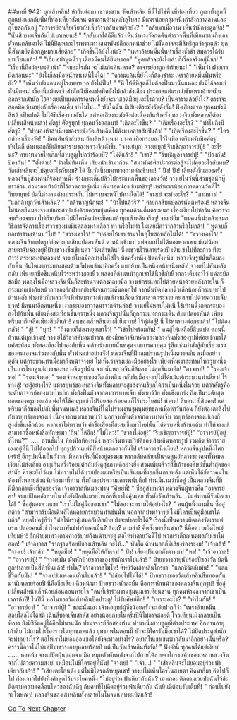 ##บทที่ 942: บุกเส้าหลิน!
ห้าวันต่อมา
เขาซงซาน
วัดเส้าหลิน
ที่นี่ไม่ใช่พื้นที่ท่องเที่ยว ภูเขาทั้งลูกนี้ถูกแบ่งแยกกับพื้นที่ท่องเที่ยวชัดเจน ตรงลานด้านหลังอุโบสถ มีเณรน้อยกลุ่มหนึ่งกำลังกวาดลานและอุโบสถกันอยู่
"อาจารย์อาเจี้ยเจียวกับเจี้ยจ้าวกลับมาหรือยัง? "
"กลับมาเมื่อวาน เห็นว่ามีกระดูกหัก! "
"นั่นสิ บาดเจ็บกันไม่เบาเลยนะ! "
"กลับมาได้ก็ดีแล้ว เห็นว่าทางวัดกดดันตำรวจพื้นที่เทียนซานถึงเอาตัวคนกลับมาได้ ไม่มีปัญหาอะไรเพราะทางสมาพันธ์ก็ออกหน้าช่วย ไม่งั้นอาจจะมีสิทธิถูกจำคุกแล้ว ยุคนี้สังคมยึดถือกฎหมายเสียด้วย"
"เกิดขึ้นได้ยังไงน่ะ? "
"เหราอ้ายหมิ่นนั่นทำเรื่องชั่วช้า สมควรได้รับบทเรียนแล้ว! "
"เฮ้ย อย่าพูดมั่วๆ เดี๋ยวมีคนได้ยินหรอก"
"พูดแล้วจะยังไงเล่า ก็เรื่องจริงอยู่นี่นา! "
"เรื่องนี้ถือว่าจบแล้วน่า"
"จบอะไรกัน จะไม่แก้แค้นเหรอ? อาจารย์อาถูกทำร้ายนะ! "
"เห็นว่า ฝ่ายเราผิดก่อนนะ"
"ยังไงก็ลงมือหนักขนาดนี้ไม่ได้! "
"ความแค้นนี้ยังไงก็ต้องชำระ เหราอ้ายหมิ่นฟื้นหรือยัง? "
"เห็นว่ายังนอนอยู่โรงพยาบาล ยังไม่ฟื้น! "
"หึ ให้ดีที่สุดก็ไม่ต้องฟื้นมานั่นแหละ ยังมีไอ้จางเย่นั่นอีกคน! เรื่องนี้แม้แต่เจ้าสำนักฝ่ามือแปดทิศยังไม่กล้าส่งเสียง ประกาศแต่แรกว่าขับเหราอ้ายหมิ่นออกจากสำนัก ไอ้จางเย่เป็นแค่ดาราคนหนึ่งยังจะมาสอดมือยุ่งอะไรด้วย? เป็นดาราแล้วยังไง? ดาราจะสอดมือเข้ามายุ่งกับเรื่องคนอื่น ทำไมไม่..."
ทันใดนั้น มีเสียงตีระฆังวัดดังลั่น!
ฟังเสียงแรก ทุกคนยังมีสีหน้าเป็นปกติ ไม่ได้มีเรื่องราวอันใด แต่พอเสียงระฆังดังต่อเนื่องกันห้าครั้ง หลวงจีนทั้งหลายก็ต้องเปลี่ยนสีหน้าแล้ว!
ศัตรู!
ศัตรูบุก!
ทุกคนวิ่งออกมา!
"เกิดอะไรขึ้น? "
"เกิดเรื่องอะไร? "
"ทำไมถึงมีศัตรู? "
"ทำนองห้าสำเนียงของระฆังวัดเส้าหลินไม่ดังมาหลายสิบปีแล้ว! "
"เกิดเรื่องอะไรขึ้น? "
"ใครกล้าหาเรื่องวัด! "
มีคนสีหน้าสับสน
บ้างสีหน้างุนงง
บางคนถือกระบองไว้ในมือ เตรียมรับมือศัตรู!
ทันใดก็ ด้านนอกก็มีเสียงคำรามของหลวงจีนดังขึ้น "จางเย่บุก! จางเย่บุก! รีบเชิญอาจารย์ปู่! "
อะไรนะ?
ทายาทมวยไทเก๊กที่สาบสูญไปกว่าร้อยปี?
"ไม่ดีแล้ว! "
"เขา? "
"รีบเชิญอาจารย์ปู่! "
"ป้องกัน! ป้องกัน! "
"ตั้งค่าย! "
ร่างไม่ทันเห็น เสียงนำเข้ามาก่อน "สมาพันธ์ศิลปะการต่อสู้จะไม่คุยอะไรกับผม? วัดเส้าหลินจะไม่คุยอะไรกับผม? ได้ งั้นวันนี้ผมมาทวงถามคำอธิบาย! "
ปึง!
ปึง!
เสียงดังขึ้นสองครั้ง หลวงจีนบู๊สองคนก็ร้องคำหนึ่ง ร่างกระเด็นปลิวไปกระแทกพื้นของลานวัด!
จางเย่ในวันนี้สวมชุดนักบู๊ขาวล้วน สวมรองเท้าผ้าที่ไร้ลวดลายคู่หนึ่ง เดินทอดน่องเข้ามาช้าๆ!
เหล่าเณรน้อยกวาดลานวัดที่ไร้วิทยายุทธ์ บัดนี้ต่างคนต่างประหวั่น ไม่ทราบจะหนีไปทางใดได้!
"จางเย่ จะทำอะไร? "
"สามหาว! "
"แกกล้าบุกวัดเส้าหลิน? "
"กล้าหาญนักนะ! "
"บ้าไปแล้วรึ? "
ค่ายกลสิบแปดอรหันต์พร้อม!
หลวงจีนไม่น้อยยืนมองจางเย่และสาปแช่งด้วยความขุ่นเคือง
ทุกคนล้วนตื่นตระหนก เรื่องเงียบไปห้าวัน คิดว่าจะจบเรื่องจบราวไปเรียบร้อย ไม่มีใครคิดว่าจะมีคนกล้าบุกเส้าหลินจริงๆ!
จางเย่ยิ้ม "ผมคนนี้น่ะกล้าเสมอ วิธีการจัดการเรื่องราวของผมมีแค่สองทางเลือก ทำ หรือไม่ทำ ไม่เคยมีคำว่ากล้าหรือไม่กล้า! " พูดจบก็ยกเท้าข้ามเข้ามา
"ไป! "
"ขวางเขาไว้! "
"ปล่อยให้เขาเข้ามาในอุโบสถหลักไม่ได้! "
"ขวางเอาไว้! "
หลวงจีนสิบแปดรูปก่อค่ายกลสิบแปดอรหันต์ ดาหน้าเข้ามา!
แต่จางเย่ไม่ได้มองพวกเขาแม้แต่น้อย สายตาจับจ้องอยู่ที่ป้ายขวางซึ่งเขียนคำ 'วัดเส้าหลิน' ซึ่งแขวนไว้หลายร้อยปี เดินเข้าไปทีละก้าว ทีละก้าว!
กระบองฟาดลงมา!
จางเย่โบกมืออย่างไม่ใส่ใจ บิดครั้งหนึ่ง ปัดครั้งหนึ่ง!
หลวงจีนรูปนั้นก็ล้มลงกับพื้น
ทันใดเงากระบองสองด้ามก็ฟาดเข้ามาอีกครั้ง แยกย้ายเป็นหนึ่งหน้าหนึ่งหลัง!
จางเย่ไม่หันหลังกลับ เพียงยกมือขึ้นหนีบไว้ระหว่างสองนิ้ว พลองที่ด้านหน้าถูกเขาใช้นิ้วชี้กับนิ้วกลางคีบเอาไว้ แค่สะบัดข้อมือ พลองในมือหลวงจีนนั้นก็สะท้านจนต้องคลายมือ จางเย่กระแทกไปด้วยหน้าด้วยพลังภายใน ก็กระแทกเข้ากับหน้าอกของอีกฝ่ายอย่างจังจนกระเด็นออกไป จากนั้นบิดปลายนิ้วเล็กน้อยก็กระแทกไปด้านหลัง ฟาดเข้ากับหลวงจีนที่ฟาดมาทางด้านหลังจนเลือดกำเดาสาดกระจาย คนสลบไปด้วยความเจ็บปวด!
มีคนมาอีกคนหนึ่ง เงากระบองกวาดมาจากด้านล่าง!
จางเย่ไม่หลบไม่หนี ใช้เท้าหนึ่งกดกระบองลงไปกับพื้น เสียงหึ่งสะเทือนขึ้นคราหนึ่ง หลวงจีนรูปนั้นก็ถูกกระแทกกระเด็น
สิบแปดอรหันต์ เพียงพริบตาก็เหลือเพียงสิบสี่แล้ว!
คนของเส้าหลินต่างก็เย็นวาบ!
ไร้คู่ต่อสู้!
นี่ ไร้หนทางต่อกรแล้ว!
"ไม่ต้องกลัว! "
"สู้! "
"บุก! "
"ถึงตายก็ต้องหยุดเขาไว้! "
"เข้าไปพร้อมกัน! "
คนสู้ได้เหลือยี่สิบแปด ตอนนี้ล้วนแต่บุกเข้ามา!
จางเย่ใช้วิชาสดับลมปราณ สองมือคว้าจับหมัดของหลวงจีนทั้งสองรูปที่ต่อยเข้ามาได้ แค่สะท้อน ทั้งสองก็ลงไปกองกับพื้น คล้ายร่างกายนั้นหลุดจากการควบคุม รู้สึกเช่นกำลังสู้กับเรี่ยวแรงของตนเองจนร่วงลงกับพื้น หัวฟาดเข้าอย่างจัง!
หลวงจีนที่ฝึกลมปราณรูปหนึ่งตวาดลั่น ลงมืออย่างดุดัน
แต่กระบวนท่าเมื่อมาถึงหน้าจางเย่ ไม่เห็นว่าจางเย่ลงมืออย่างไร เพียงเห็นเงาสะท้านไหววูบหนึ่ง เป็นการโยกศูนย์ถ่วงของหลวงจีนรูปนั้น จากนั้นหลวงจีนก็ล้มลง ไม่ลุกขึ้นมาอีก!
"อาจารย์! "
"รองเจ้าหอ! "
"รองเจ้าหอ! "
รองเจ้าหอยุทธ์ของวัดเส้าหลิน กลับรับมือจางเย่ไม่ได้แม้แต่กระบวนท่าเดียว!
ไร้ทางสู้!
จะสู้อย่างไร?
แม้วรยุทธ์ของหลวงจีนทั้งหลายจะสูงส่งจนเรียกได้ว่าเป็นหนึ่งในร้อย แต่ว่าศัตรูคือระดับอาจารย์ของมวยไทเก๊ก ทั้งยังฟื้นตัวจากอาการบาดเจ็บ ทั้งเยาว์วัย ทั้งแข็งแกร่ง ถือเป็นระดับสุดยอดของครูมวยแล้ว ต่อให้ใช้คนรุมเข้าไปร้อยสองร้อยคนก็ไร้ประโยชน์!
ห้าคน!
สิบคน!
ยี่สิบคน!
แค่พริบตาก็ล้มลงไปกับพื้นจนหมด!
หลวงจีนที่ได้ไปร่วมงานชุมนุมยุทธภพเมื่อห้าวันก่อน ก็ยังต้องตะลึงไปกับวรยุทธ์ของจางเย่ เนื่องจากพวกเขาพบว่า นอกจากฟื้นตัวจากการบาดเจ็บ วรยุทธ์ของจางเย่เองก็สูงส่งขึ้นเล็กน้อย พวกเขาไม่ทราบว่า ค่าชื่อเสียงที่สะสมขึ้นมาใหม่นั้น ได้ครบหนึ่งล้านแต้ม ทำให้จางเย่สามารถซื้อหนังสือทักษะมา 'กิน' ได้อีก!
“ไม่ไหว!”
“ขวางไม่อยู่!”
“รีบเชิญอาจารย์ปู่!”
“อาจารย์ปู่อยู่ที่ไหน?”
……
ลานชั้นใน
ห้องปีกห้องหนึ่ง
หลวงจีนทรงปริยัติของเส้าหลินหลายรูป รวมถึงเจ้าอาวาสเองอยู่ที่นี่ ไม่ได้ออกไป ทุกรูปล้วนแต่มีสีหน้าแตกต่างกันไป
เจ้าอาวาสนิ่งเงียบ!
หลวงจีนรูปหนึ่งโศกเศร้า!
อีกรูปหนึ่งเป็นกังวล!
มีหลวงจีนที่นั่งอยู่ตรงมุม หากกลับคล้ายเป็นจุดศูนย์กลางของคนทั้งหมด เงียบไม่ส่งเสียง อายุเกินครึ่งร้อยแต่กลับยังดูสุขภาพดีอย่างยิ่ง สวมเพียงจีวรสีขี้เถ้าของศิษย์ชั้นต่ำสุดของสำนัก ศีรษะยังไว้ผม ไม่ทราบไม่ได้บวชปลงผมหรือเป็นเส้นผมที่งอกขึ้นภายหลัง แต่เห็นได้ชัดว่าคนในห้องทั้งหลายล้วนจับจ้องมาที่ท่าน ทั้งยังกอปรความเคารพนับถือ!
ท่านมีนามว่าซื่ออู๋
เป็นหลวงจีนที่มีฝีมือกล้าแข็งที่สุดของวัด
เจ้าอาวาสหันมองท่าน "ศิษย์พี่! "
ซื่ออู๋ส่ายหน้า
หลวงจีนผู้ทรงศีล "อาจารย์อา! จางเย่ฝึกพลังภายใน ทั้งยังฝึกฝนมวยไทเก๊กที่เราไม่คุ้นเคย ทั่วทั้งวัดเส้าหลิน...มีแต่ท่านที่รับมือเขาได้! "
ซื่ออู๋มองพวกเขา "เราไม่ใช่คู่มือของเขา"
"ไม่ลองจะทราบได้อย่างไร? " คนผู้หนึ่งถามขึ้น
ซื่ออู๋กล่าว "สามารถรับมือเฉินสี่ได้หลายกระบวนท่าเช่นนั้น นอกจากปรมาจารย์ ไม่มีใครเป็นคู่มือเขาได้แล้ว" หยุดไปครู่ก็ว่า "ต่อให้เราสู้เสมอกับอีกฝ่าย ยังจะทำอะไรได้? เรื่องนี้เป็นความผิดของวัดเราแต่แรก ปล่อยคนชั่วช้าในสมาพันธ์ทำร้ายคนอื่น? ล้อม? ตามล่า? คิดสังหารสิ้นซาก? นี่คือความผิดใหญ่เทียมฟ้า! อีกฝ่ายมาทวงถามคำอธิบายถึงหน้าประตู ต่อให้ทำลายวัดนี้ไป พวกเราก็ถกเหตุผลกับเขาไม่ออก! "
เจ้าอาวาส "รากฐานร้อยปีของเส้าหลิน จะให้..."
ทันใด ด้านนอกก็มีเสียงร้องระงม!
"เจ้ากล้า! "
"จางเย่! เจ้ากล้า! "
"หยุดมือ! "
"หยุดมือให้กับเรา! "
ปัง!
เสียงปริแตกดังตามมา!
"หา! "
"เจ้าอาวาส! "
"อาจารย์ปู่! "
"จางเย่มัน มันหักป้ายขวางของสำนักเราไปแล้ว! "
ป้ายขวางอายุนับร้อยปีของวัด บัดนี้ถูกทำลายเป็นสี่ห้าชิ้นแล้ว!
ทำไม?
เจ้าอาวาสโมโห!
ศิษย์วัดเส้าหลินโกรธา!
"แลกชีวิตกับมัน! "
"แลกชีวิตกับมัน! "
"จางเย่ข่มเหงคนเกินไปแล้ว! "
"ปล่อยไปไม่ได้! "
ป้ายขวางของวัดเส้าหลินสืบทอดกันมานับหลายร้อยปี นี่คือชื่อเสียง คือหน้าตา ป้ายขวางหักสะบั้น คือการหักหน้าของหลวงจีนทุกรูป!
ซื่ออู๋เปลี่ยนสีหน้าเล็กน้อยก่อนถอนหายใจ "คนที่เข้าร่วมงานชุมนุมเขาเทียนซาน ทุกคนห้ามลงจากเขาเป็นเวลาห้าปี! ในปีนี้ หอในของวัดเส้าหลินปิดประตู! ไม่รับศิษย์อีก! "
"เพราะอะไร? "
"ทำไมกัน! "
"อาจารย์อา! "
"อาจารย์ปู่! "
ขณะนั้นเอง เจ้าหอยุทธ์ผู้ซึ่งน้อยครั้งจะเอ่ยปากก็ว่า "เหราอ้ายหมิ่นสลบไสลไม่ได้สติ เฉินสี่บาดเจ็บสาหัส อย่างน้อยภายในครึ่งปีนี้ไม่อาจต่อยตี โจวเทียนเผิงกลายเป็นพิการ ยังมีชีวิตอยู่ได้อีกไม่นานนัก ปรมาจารย์อีกสองท่าน ท่านหนึ่งสาบสูญที่ต่างประเทศ อีกท่านอายุเก้าสิบ ไม่ถามไถ่เรื่องราวในยุทธภพแล้ว ยุทธภพในตอนนี้ ยังจะมีใครรับมือเขาได้? ไม่ปิดประตูสำนักจะทำอย่างไร? ต่อให้เราไม่ยอมอ่อนข้อให้ยังจะทำอย่างไร? อยากให้เขาเข่นฆ่ากลับมาอีกอย่างนั้นหรือ? คราวนี้อาจไม่ใช่แค่ป้ายขวางอายุหลายร้อยปี แต่เป็นวัดเส้าหลินทั้งวัด! "
ฟังคำนี้ ทุกคนได้แต่เงียบ!
……
หอหน้า
จางเย่ปัดฝุ่นออกจากมือ หมุนตัวหันหลังจากไปภายใต้สายตาโกรธแค้นของเหล่าหลวงจีน
จากไปด้วยความสงบ!
เหมือนไม่มีใครอยู่ที่นั่น!
"จางเย่! "
"เจ้า...! "
"เส้าหลินจะไม่ยอมอยู่ร่วมฟ้าเดียวกับเจ้า! "
"เสียงตะโกนดัง แต่ไม่มีใครกล้าหยุดเขา!
จางเย่ไม่เห็นใครในสายตา คิดมาก็มา คิดไปก็ไป ก่อนจากไปยังทิ้งคำพูดไว้ประโยคหนึ่ง "ไม่อยู่ร่วมฟ้าเดียวกับฉัน? เอาเถอะ ติดตามเวยป๋อฉันไว้ล่ะ ติดตามความเคลื่อนไหวของฉันดีๆ กับคนที่ไม่คิดอยู่ร่วมฟ้าเดียวกัน ฉันยินดีต้อนรับเต็มที่! "
ก่อนไปยังจะโฆษณา!
หลวงจีนของเส้าหลินทั้งหลายโมโหจนแทบระเบิดแล้ว!


[Go To Next Chapter]( ./43.md)